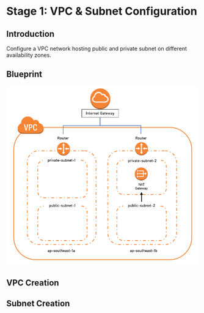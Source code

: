 # Stage 1: VPC & Subnet Configuration

## Introduction
Configure a VPC network hosting public and private subnet on different availability zones.


## Blueprint
<p align="center">
  <img src="https://github.com/ravensp93/aws-three-tier-web/blob/master/Stage%201/blob/Stage-1-vpc-subnet-arch.PNG">
</p>

## VPC Creation


## Subnet Creation

## 